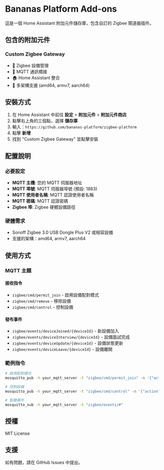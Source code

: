 # Bananas Platform Add-ons

這是一個 Home Assistant 附加元件儲存庫，包含自訂的 Zigbee 閘道器插件。

## 包含的附加元件

### Custom Zigbee Gateway
- 🔌 Zigbee 設備管理
- 📡 MQTT 通訊橋接
- 🏠 Home Assistant 整合
- 🔧 多架構支援 (amd64, armv7, aarch64)

## 安裝方式

1. 在 Home Assistant 中前往 **設定** > **附加元件** > **附加元件商店**
2. 點擊右上角的三個點，選擇 **儲存庫**
3. 輸入：`https://github.com/bananas-platform/zigbee-platform`
4. 點擊 **新增**
5. 找到 "Custom Zigbee Gateway" 並點擊安裝

## 配置說明

### 必要設定

- **MQTT 主機**: 您的 MQTT 伺服器地址
- **MQTT 埠號**: MQTT 伺服器埠號 (預設: 1883)
- **MQTT 使用者名稱**: MQTT 認證使用者名稱
- **MQTT 密碼**: MQTT 認證密碼
- **Zigbee 埠**: Zigbee 硬體設備路徑

### 硬體需求

- Sonoff Zigbee 3.0 USB Dongle Plus V2 或相容設備
- 支援的架構：amd64, armv7, aarch64

## 使用方式

### MQTT 主題

#### 接收指令
- `zigbee/cmd/permit_join` - 啟用設備配對模式
- `zigbee/cmd/remove` - 移除設備
- `zigbee/cmd/control` - 控制設備

#### 發布事件
- `zigbee/events/deviceJoined/{deviceId}` - 新設備加入
- `zigbee/events/deviceInterview/{deviceId}` - 設備面試完成
- `zigbee/events/deviceUpdate/{deviceId}` - 設備狀態更新
- `zigbee/events/deviceLeave/{deviceId}` - 設備離開

### 範例指令

```bash
# 啟用配對模式
mosquitto_pub -h your_mqtt_server -t "zigbee/cmd/permit_join" -m '{"action":"permit_join"}'

# 控制設備
mosquitto_pub -h your_mqtt_server -t "zigbee/cmd/control" -m '{"action":"control","device":"0x00158d0009123456","command":"toggle"}'

# 監聽事件
mosquitto_sub -h your_mqtt_server -t "zigbee/events/#"
```

## 授權

MIT License

## 支援

如有問題，請在 GitHub Issues 中提出。 